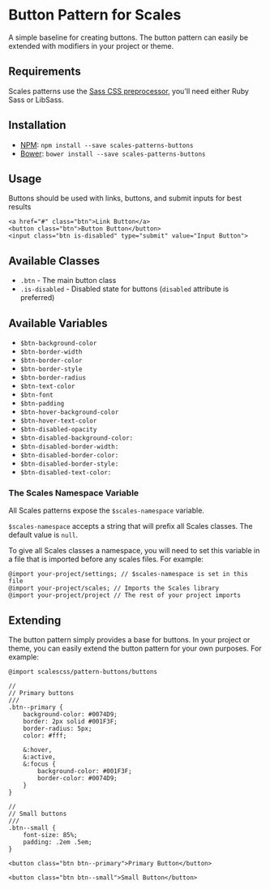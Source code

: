 # Button Pattern for Scales

A simple baseline for creating buttons. The button pattern can easily be extended with modifiers in your project or theme.

## Requirements

Scales patterns use the [Sass CSS preprocessor](http://sass-lang.com/), you'll need either Ruby Sass or LibSass.

## Installation

* [NPM](http://npmjs.com): `npm install --save scales-patterns-buttons`
* [Bower](http://bower.io/): `bower install --save scales-patterns-buttons`

## Usage

Buttons should be used with links, buttons, and submit inputs for best results

```
<a href="#" class="btn">Link Button</a>
<button class="btn">Button Button</button>
<input class="btn is-disabled" type="submit" value="Input Button">
```

## Available Classes

* `.btn` - The main button class
* `.is-disabled` - Disabled state for buttons (`disabled` attribute is preferred)

## Available Variables

* `$btn-background-color`
* `$btn-border-width`
* `$btn-border-color`
* `$btn-border-style`
* `$btn-border-radius`
* `$btn-text-color`
* `$btn-font`
* `$btn-padding`
* `$btn-hover-background-color`
* `$btn-hover-text-color`
* `$btn-disabled-opacity`
* `$btn-disabled-background-color:`
* `$btn-disabled-border-width:`
* `$btn-disabled-border-color:`
* `$btn-disabled-border-style:`
* `$btn-disabled-text-color:`

### The Scales Namespace Variable
All Scales patterns expose the `$scales-namespace` variable.

`$scales-namespace` accepts a string that will prefix all Scales classes. The default value is `null`.

To give all Scales classes a namespace, you will need to set this variable in a file that is imported before any scales files. For example:

```
@import your-project/settings; // $scales-namespace is set in this file
@import your-project/scales; // Imports the Scales library
@import your-project/project // The rest of your project imports
```
## Extending

The button pattern simply provides a base for buttons. In your project or theme, you can easily extend the button pattern for your own purposes. For example:

```
@import scalescss/pattern-buttons/buttons

//
// Primary buttons
///
.btn--primary {
    background-color: #0074D9;
    border: 2px solid #001F3F;
    border-radius: 5px;
    color: #fff;

    &:hover,
    &:active,
    &:focus {
        background-color: #001F3F;
        border-color: #0074D9;
    }
}

//
// Small buttons
///
.btn--small {
    font-size: 85%;
    padding: .2em .5em;
}
```
```
<button class="btn btn--primary">Primary Button</button>

<button class="btn btn--small">Small Button</button>
```

